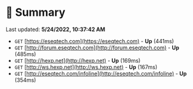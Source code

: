 # 📖 Summary
Last updated: **5/24/2022, 10:37:42 AM**

- `GET` [https://eseqtech.com](https://eseqtech.com) - **Up** (441ms)
- `GET` [http://forum.eseqtech.com](http://forum.eseqtech.com) - **Up** (485ms)
- `GET` [http://hexp.net](http://hexp.net) - **Up** (169ms)
- `GET` [http://ws.hexp.net](http://ws.hexp.net) - **Up** (167ms)
- `GET` [http://eseqtech.com/infoline](http://eseqtech.com/infoline) - **Up** (354ms)
